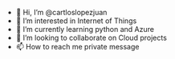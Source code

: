 - 👋 Hi, I’m @cartloslopezjuan
- 👀 I’m interested in Internet of Things
- 🌱 I’m currently learning python and Azure
- 💞️ I’m looking to collaborate on Cloud projects
- 📫 How to reach me  private message

<!---
cartloslopezjuan/cartloslopezjuan is a ✨ special ✨ repository because its `README.md` (this file) appears on your GitHub profile.
You can click the Preview link to take a look at your changes.
--->

